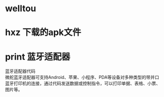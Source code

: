 # welltou
# hxz 下载的apk文件<br>
# print 蓝牙适配器<br>
蓝牙适配器代码<br>
微舵蓝牙适配器可支持Android、苹果、小程序、PDA等设备对多种类型的带并口蓝牙打印机的连接，通过代码发送数据或控制指令，可以打印单据、表格、小票、图片等。
